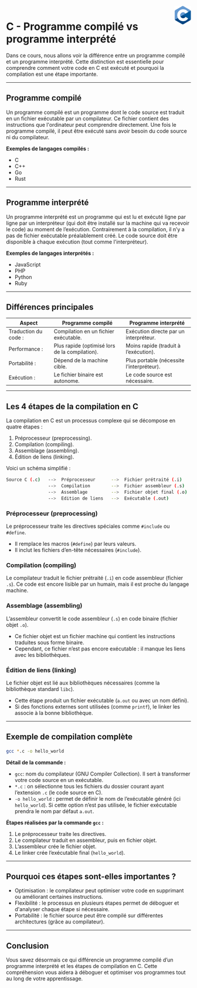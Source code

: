 <img height="50px" align="right" src="https://raw.githubusercontent.com/fchavonet/fchavonet/main/assets/images/logo-c.png" alt="C logo">

# C - Programme compilé vs programme interprété

Dans ce cours, nous allons voir la différence entre un programme compilé et un programme interprété. Cette distinction est essentielle pour comprendre comment votre code en C est exécuté et pourquoi la compilation est une étape importante.

---

## Programme compilé

Un programme compilé est un programme dont le code source est traduit en un fichier exécutable par un compilateur. Ce fichier contient des instructions que l'ordinateur peut comprendre directement. Une fois le programme compilé, il peut être exécuté sans avoir besoin du code source ni du compilateur.

**Exemples de langages compilés :**

- C
- C++
- Go
- Rust

---

## Programme interprété

Un programme interprété est un programme qui est lu et exécuté ligne par ligne par un interpréteur (qui doit être installé sur la machine qui va recevoir le code) au moment de l’exécution. Contrairement à la compilation, il n’y a pas de fichier exécutable préalablement créé. Le code source doit être disponible à chaque exécution (tout comme l'interpréteur).

**Exemples de langages interprétés :**

- JavaScript
- PHP
- Python
- Ruby

---

## Différences principales

| Aspect               | Programme compilé                              | Programme interprété                      |
|----------------------|------------------------------------------------|-------------------------------------------|
| Traduction du code : | Compilation en un fichier exécutable.          | Exécution directe par un interpréteur.    |
| Performance :        | Plus rapide (optimisé lors de la compilation). | Moins rapide (traduit à l’exécution).     |
| Portabilité :        | Dépend de la machine cible.                    | Plus portable (nécessite l’interpréteur). |
| Exécution :          | Le fichier binaire est autonome.               | Le code source est nécessaire.            |

---

## Les 4 étapes de la compilation en C

La compilation en C est un processus complexe qui se décompose en quatre étapes :

1. Préprocesseur (preprocessing).
2. Compilation (compiling).
3. Assemblage (assembling).
4. Édition de liens (linking).

Voici un schéma simplifié :

```bash
Source C (.c)   -->  Préprocesseur      -->  Fichier prétraité (.i)  
                -->  Compilation        -->  Fichier assembleur (.s)  
                -->  Assemblage         -->  Fichier objet final (.o)  
                -->  Edition de liens   -->  Exécutable (.out)
```

### Préprocesseur (preprocessing)

Le préprocesseur traite les directives spéciales comme `#include` ou `#define`.

- Il remplace les macros (`#define`) par leurs valeurs.
- Il inclut les fichiers d’en-tête nécessaires (`#include`).

### Compilation (compiling)

Le compilateur traduit le fichier prétraité (`.i`) en code assembleur (fichier `.s`).
Ce code est encore lisible par un humain, mais il est proche du langage machine.

### Assemblage (assembling)

L’assembleur convertit le code assembleur (`.s`) en code binaire (fichier objet `.o`).

- Ce fichier objet est un fichier machine qui contient les instructions traduites sous forme binaire.
- Cependant, ce fichier n’est pas encore exécutable : il manque les liens avec les bibliothèques.

### Édition de liens (linking)

Le fichier objet est lié aux bibliothèques nécessaires (comme la bibliothèque standard `libc`).

- Cette étape produit un fichier exécutable (`a.out` ou avec un nom défini).
- Si des fonctions externes sont utilisées (comme `printf`), le linker les associe à la bonne bibliothèque.

---

## Exemple de compilation complète

```bash
gcc *.c -o hello_world
```

**Détail de la commande :**

- `gcc`: nom du compilateur (GNU Compiler Collection). Il sert à transformer votre code source en un exécutable.
- `*.c` : on sélectionne tous les fichiers du dossier courant ayant l’extension `.c` (le code source en C).
- `-o hello_world` : permet de définir le nom de l’exécutable généré (ici `hello_world`). Si cette option n’est pas utilisée, le fichier exécutable prendra le nom par défaut `a.out`.

**Étapes réalisées par la commande `gcc` :**

1. Le préprocesseur traite les directives.
2. Le compilateur traduit en assembleur, puis en fichier objet.
3. L’assembleur crée le fichier objet.
4. Le linker crée l’exécutable final (`hello_world`).

---

## Pourquoi ces étapes sont-elles importantes ?

- Optimisation : le compilateur peut optimiser votre code en supprimant ou améliorant certaines instructions.
- Flexibilité : le processus en plusieurs étapes permet de déboguer et d'analyser chaque étape si nécessaire.
- Portabilité : le fichier source peut être compilé sur différentes architectures (grâce au compilateur).

---

## Conclusion

Vous savez désormais ce qui différencie un programme compilé d’un programme interprété et les étapes de compilation en C. Cette compréhension vous aidera à déboguer et optimiser vos programmes tout au long de votre apprentissage.